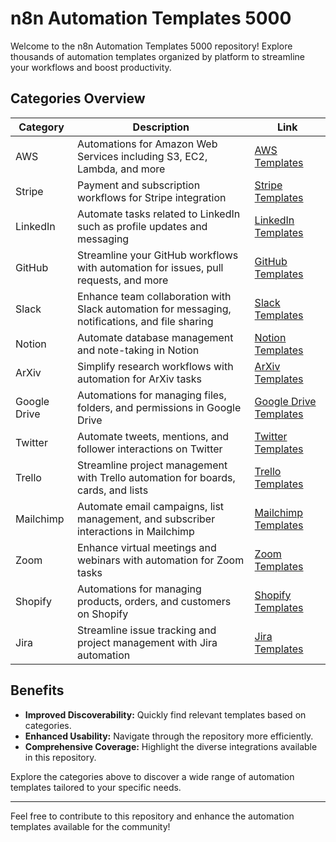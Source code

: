 # n8n Automation Templates 5000

Welcome to the n8n Automation Templates 5000 repository! Explore thousands of automation templates organized by platform to streamline your workflows and boost productivity.

## Categories Overview

| Category | Description | Link |
|----------|-------------|------|
| AWS      | Automations for Amazon Web Services including S3, EC2, Lambda, and more | [AWS Templates](./aws) |
| Stripe   | Payment and subscription workflows for Stripe integration | [Stripe Templates](./stripe) |
| LinkedIn | Automate tasks related to LinkedIn such as profile updates and messaging | [LinkedIn Templates](./linkedin) |
| GitHub   | Streamline your GitHub workflows with automation for issues, pull requests, and more | [GitHub Templates](./github) |
| Slack    | Enhance team collaboration with Slack automation for messaging, notifications, and file sharing | [Slack Templates](./slack) |
| Notion   | Automate database management and note-taking in Notion | [Notion Templates](./notion) |
| ArXiv    | Simplify research workflows with automation for ArXiv tasks | [ArXiv Templates](./arxiv) |
| Google Drive | Automations for managing files, folders, and permissions in Google Drive | [Google Drive Templates](./google-drive) |
| Twitter  | Automate tweets, mentions, and follower interactions on Twitter | [Twitter Templates](./twitter) |
| Trello   | Streamline project management with Trello automation for boards, cards, and lists | [Trello Templates](./trello) |
| Mailchimp | Automate email campaigns, list management, and subscriber interactions in Mailchimp | [Mailchimp Templates](./mailchimp) |
| Zoom     | Enhance virtual meetings and webinars with automation for Zoom tasks | [Zoom Templates](./zoom) |
| Shopify  | Automations for managing products, orders, and customers on Shopify | [Shopify Templates](./shopify) |
| Jira     | Streamline issue tracking and project management with Jira automation | [Jira Templates](./jira) |

## Benefits

- **Improved Discoverability:** Quickly find relevant templates based on categories.
- **Enhanced Usability:** Navigate through the repository more efficiently.
- **Comprehensive Coverage:** Highlight the diverse integrations available in this repository.

Explore the categories above to discover a wide range of automation templates tailored to your specific needs.

---

Feel free to contribute to this repository and enhance the automation templates available for the community!